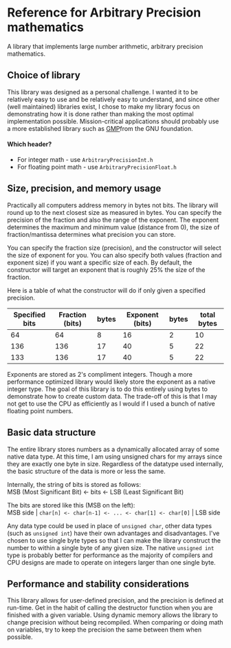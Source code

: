 Reference for Arbitrary Precision mathematics
==============================================

A library that implements large number arithmetic, arbitrary precision mathematics.

Choice of library
-----------------

This library was designed as a personal challenge. I wanted it to be relatively easy to use
and be relatively easy to understand, and since other (well maintained) libraries exist, I
chose to make my library focus on demonstrating how it is done rather than making the
most optimal implementation possible. Mission-critical applications should probably use a
more established library such as [GMP](https://gmplib.org/)from the GNU foundation.

#### Which header?

- For integer math - use `ArbitraryPrecisionInt.h`
- For floating point math - use `ArbitraryPrecisionFloat.h`

Size, precision, and memory usage
---------------------------------

Practically all computers address memory in bytes not bits. The library will round up to
the next closest size as measured in bytes. You can specify the precision of the fraction
and also the range of the exponent. The exponent determines the maximum and minimum value
(distance from 0), the size of fraction/mantissa determines what precision you can store.

You can specify the fraction size (precision), and the constructor will select the size of
exponent for you. You can also specify both values (fraction and exponent size) if you
want a specific size of each. By default, the constructor will target an exponent that is
roughly 25% the size of the fraction.

Here is a table of what the constructor will do if only given a specified precision.

| Specified bits | Fraction (bits) | bytes | Exponent (bits) | bytes | total bytes |
|----------------|-----------------|-------|-----------------|-------|-------------|
| 64             | 64              | 8     | 16              | 2     | 10          |
| 136            | 136             | 17    | 40              | 5     | 22          |
| 133            | 136             | 17    | 40              | 5     | 22          |

Exponents are stored as 2's compliment integers. Though a more performance optimized library
would likely store the exponent as a native integer type. The goal of this library is to do
this entirely using bytes to demonstrate how to create custom data. The trade-off of this is
that I may not get to use the CPU as efficiently as I would if I used a bunch of native
floating point numbers.

Basic data structure
--------------------

The entire library stores numbers as a dynamically allocated array of some native data type.
At this time, I am using unsigned chars for my arrays since they are exactly one byte in
size. Regardless of the datatype used internally, the basic structure of the data is more or
less the same.

Internally, the string of bits is stored as follows:  
MSB (Most Significant Bit) <- bits <- LSB (Least Significant Bit)  

The bits are stored like this (MSB on the left):  
MSB side | ` char[n] <- char[n-1] <- ... <- char[1] <- char[0] ` | LSB side

Any data type could be used in place of `unsigned char`, other data types (such as `unsigned
int`) have their own advantages and disadvantages. I've chosen to use single byte types so
that I can make the library construct the number to within a single byte of any given size.
The native `unsigned int` type is probably better for performance as the majority of
compilers and CPU designs are made to operate on integers larger than one single byte.

Performance and stability considerations
----------------------------------------

This library allows for user-defined precision, and the precision is defined at run-time.
Get in the habit of calling the destructor function when you are finished with a given
variable. Using dynamic memory allows the library to change precision without being
recompiled. When comparing or doing math on variables, try to keep the precision the same
between them when possible.
